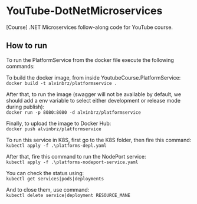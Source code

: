 # YouTube-DotNetMicroservices
[Course] .NET Microservices follow-along code for YouTube course.

## How to run
To run the PlatformService from the docker file execute the following commands:

To build the docker image, from inside YoutubeCourse.PlatformService:<br>
``docker build -t alvinbrz/platformservice .``

After that, to run the image (swagger will not be available by default, we should add a env variable to select either development or release mode during publish):<br>
``docker run -p 8080:8080 -d alvinbrz/platformservice``

Finally, to upload the image to Docker Hub:<br>
``docker push alvinbrz/platformservice``

To run this service in K8S, first go to the K8S folder, then fire this command: <br>
``kubectl apply -f .\platforms-depl.yaml``

After that, fire this command to run the NodePort service: <br>
``kubectl apply -f .\platforms-nodeport-service.yaml``

You can check the status using:<br>
``kubectl get services|pods|deployments``

And to close them, use command:<br>
``kubectl delete service|deployment RESOURCE_MANE``